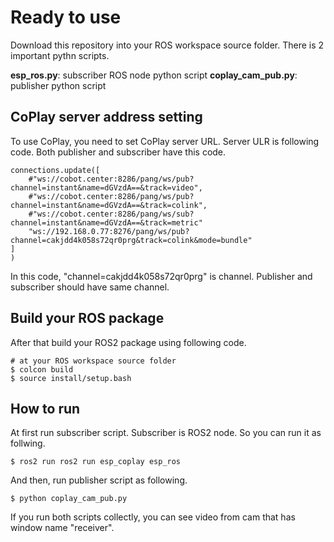 # Ready to use 
Download this repository into your ROS workspace source folder. 
There is 2 important pythn scripts.

**esp_ros.py**: subscriber ROS node python script 
**coplay_cam_pub.py**: publisher python script

## CoPlay server address setting 
To use CoPlay, you need to set CoPlay server URL. Server ULR is following code. Both publisher and subscriber have this code.  

```
connections.update([
    #"ws://cobot.center:8286/pang/ws/pub?channel=instant&name=dGVzdA==&track=video",
    #"ws://cobot.center:8286/pang/ws/pub?channel=instant&name=dGVzdA==&track=colink",
    #"ws://cobot.center:8286/pang/ws/sub?channel=instant&name=dGVzdA==&track=metric"
    "ws://192.168.0.77:8276/pang/ws/pub?channel=cakjdd4k058s72qr0prg&track=colink&mode=bundle"
]
)
```
In this code, "channel=cakjdd4k058s72qr0prg" is channel. Publisher and subscriber should have same channel.

## Build your ROS package
After that build your ROS2 package using following code. 
```
# at your ROS workspace source folder
$ colcon build
$ source install/setup.bash
```

## How to run 
At first run subscriber script. Subscriber is ROS2 node. So you can run it as follwing.

```
$ ros2 run ros2 run esp_coplay esp_ros
```
And then, run publisher script as following.
```
$ python coplay_cam_pub.py
```

If you run both scripts collectly, you can see video from cam that has window name "receiver". 
